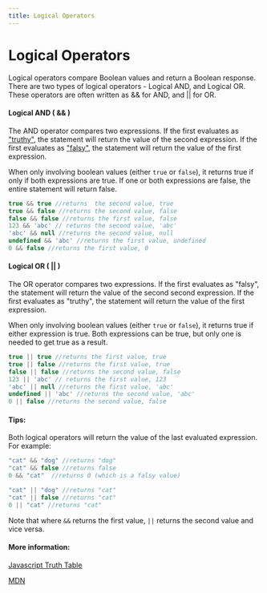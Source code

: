 ```yaml
---
title: Logical Operators
---
```


# Logical Operators

Logical operators compare Boolean values and return a Boolean response.  There are two types of logical operators - Logical AND, and Logical OR. These operators are often written as && for AND, and || for OR.

#### Logical AND ( && )

The AND operator compares two expressions. If the first evaluates as ["truthy"](https://developer.mozilla.org/en-US/docs/Glossary/Truthy), the statement will return the value of the second expression.
If the first evaluates as ["falsy"](https://developer.mozilla.org/en-US/docs/Glossary/Falsy), the statement will return the value of the first expression.

When only involving boolean values (either `true` or `false`), it returns true if only if both expressions are true. If one or both expressions are false, the entire statement will return false.
```js
true && true //returns  the second value, true
true && false //returns the second value, false
false && false //returns the first value, false
123 && 'abc' // returns the second value, 'abc'
'abc' && null //returns the second value, null
undefined && 'abc' //returns the first value, undefined
0 && false //returns the first value, 0
```

#### Logical OR ( || )

The OR operator compares two expressions. If the first evaluates as "falsy", the statement will return the value of the second second expression. If the first evaluates as "truthy", the statement will return the value of the first expression.

When only involving boolean values (either `true` or `false`), it returns true if either expression is true. Both expressions can be true, but only one is needed to get true as a result.
```js
true || true //returns the first value, true
true || false //returns the first value, true
false || false //returns the second value, false
123 || 'abc' // returns the first value, 123
'abc' || null //returns the first value, 'abc'
undefined || 'abc' //returns the second value, 'abc'
0 || false //returns the second value, false
```

#### Tips:
Both logical operators will return the value of the last evaluated expression. For example:

```js
"cat" && "dog" //returns "dog"
"cat" && false //returns false
0 && "cat"  //returns 0 (which is a falsy value)

"cat" || "dog" //returns "cat"
"cat" || false //returns "cat"
0 || "cat" //returns "cat"
```

Note that where `&&` returns the first value, `||` returns the second value and vice versa.

#### More information:

[Javascript Truth Table](https://guide.freecodecamp.org/javascript/truth-table)

[MDN](https://developer.mozilla.org/docs/Web/JavaScript/Reference/Operators/Logical_Operators)
